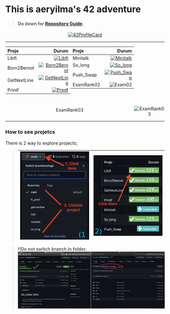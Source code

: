 # **This is aeryilma's 42 adventure**
> #### Do down for [Repository Guide](#how-to-see-projetcs).
<p align="center">
<a href="https://github.com/JaeSeoKim/badge42"><img src="https://badge42.vercel.app/api/v2/cl2clcq4c016009l8uaoijwh3/stats?cursusId=21&coalitionId=233" alt="42ProfileCard"/></a>
</p>

<table width="100%" align="center">
<tr style="display:flex; justify-content:space-around;">
<td style="padding:0;">

| Proje | Durum |
| :-	|	-:	|
| Libft | [![Libft](https://badge42.vercel.app/api/v2/cl2clcq4c016009l8uaoijwh3/project/2473081)](https://github.com/kuvarti/42MainWorks/tree/libft)|
| Born2Beroot| [![Born2Beroot](https://badge42.vercel.app/api/v2/cl2clcq4c016009l8uaoijwh3/project/2511701)](https://github.com/kuvarti/42MainWorks/tree/born2beroot)|
| GetNextLine| [![GetNextLine](https://badge42.vercel.app/api/v2/cl2clcq4c016009l8uaoijwh3/project/2510999)](https://github.com/kuvarti/42MainWorks/tree/getnextline)|
| Printf| [![Printf](https://badge42.vercel.app/api/v2/cl2clcq4c016009l8uaoijwh3/project/2511000)](https://github.com/kuvarti/42MainWorks/tree/ft_prinf)|

</td><td style="padding:0;">

| Proje | Durum |
| :-	|	-:	|
| Minitalk| [![Minitalk](https://badge42.vercel.app/api/v2/cl2clcq4c016009l8uaoijwh3/project/2556287)](https://github.com/kuvarti/42MainWorks/tree/minitalk)|
| So_long| [![So_long](https://badge42.vercel.app/api/v2/cl2clcq4c016009l8uaoijwh3/project/2538270)](https://github.com/kuvarti/42MainWorks/tree/so_long)|
| Push_Swap| [![Push_Swap](https://badge42.vercel.app/api/v2/cl2clcq4c016009l8uaoijwh3/project/2538179)](https://github.com/kuvarti/42MainWorks/tree/push_swap)|
| ExamRank02| ![Exam02](https://badge42.vercel.app/api/v2/cl2clcq4c016009l8uaoijwh3/project/2587909)|

</td>
</tr>
<tr>
<td style="padding:0;" align="center">
ExamRank03
</td>
<td style="padding:0; padding-top: 10px;" align="center">

![ExamRank03](https://badge42.vercel.app/api/v2/cl2clcq4c016009l8uaoijwh3/project/2706749)

</td></tr>
</table>


### **How to see projetcs**
There is 2 way to explore projects;

>|![](./img/howto.png)|![](./img/howto2.png)|
>|:-|-:|

> **!!Do not switch branch in folder.**
![notto](./img/example.png)
